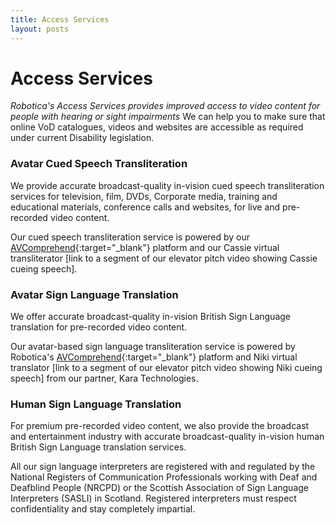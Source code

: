 ```yaml
---
title: Access Services
layout: posts
---
```


# Access Services

*Robotica's Access Services provides improved access to video content for people with hearing or sight impairments*
We can help you to make sure that online VoD catalogues, videos and websites are accessible as required under current Disability legislation.


### Avatar Cued Speech Transliteration
We provide accurate broadcast-quality in-vision cued speech transliteration services for television, film, DVDs, Corporate media, training and educational materials, conference calls and websites, for live and pre-recorded video content.

Our cued speech transliteration service is powered by our [AVComprehend](avcomprehend){:target="_blank"} platform and our Cassie virtual transliterator [link to a segment of our elevator pitch video showing Cassie cueing speech].


### Avatar Sign Language Translation
We offer accurate broadcast-quality in-vision British Sign Language translation for pre-recorded video content.

Our avatar-based sign language transliteration service is powered by Robotica's [AVComprehend](avcomprehend){:target="_blank"} platform and Niki virtual translator [link to a segment of our elevator pitch video showing Niki cueing speech] from our partner, Kara Technologies.


### Human Sign Language Translation
For premium pre-recorded video content, we also provide the broadcast and entertainment industry with accurate broadcast-quality in-vision human British Sign Language translation services.

All our sign language interpreters are registered with and regulated by the National Registers of Communication Professionals working with Deaf and Deafblind People (NRCPD) or the Scottish Association of Sign Language Interpreters (SASLI) in Scotland. Registered interpreters must respect confidentiality and stay completely impartial.



